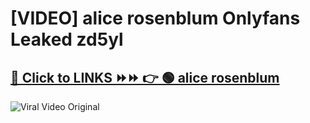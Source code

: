 
 # [VIDEO] alice rosenblum Onlyfans Leaked zd5yl

## <h2><a href="https://clipsfans.com/alice_rosenblum&ref=git">🔗 Click to LINKS ⏩⏩ 👉 🟢 alice rosenblum </a></h2>

<a href="https://clipsfans.com/alice_rosenblum&ref=git" rel="nofollow" data-target="animated-image.originalLink"><img src="https://i.ibb.co.com/xMMVF88/686577567.gif" alt="Viral Video Original" style="max-width: 100%; display: inline-block;" data-target="animated-image.originalImage"></a>

